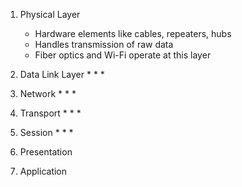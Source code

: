 
1. Physical Layer
	* Hardware elements like cables, repeaters, hubs
	* Handles transmission of raw data
	* Fiber optics and Wi-Fi operate at this layer

2. Data Link Layer
	* 
	* 
	* 
3. Network
	* 
	* 
	* 
4. Transport
	* 
	* 
	* 
5. Session
	* 
	* 
	* 
6. Presentation
7. Application